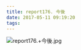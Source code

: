 ```yaml
---
title: report176. 今後
date: 2017-05-11 09:19:20
tags:
---
```

![report176.+今後.jpg](https://i.loli.net/2017/09/15/59bbb432afeb8.jpg)
